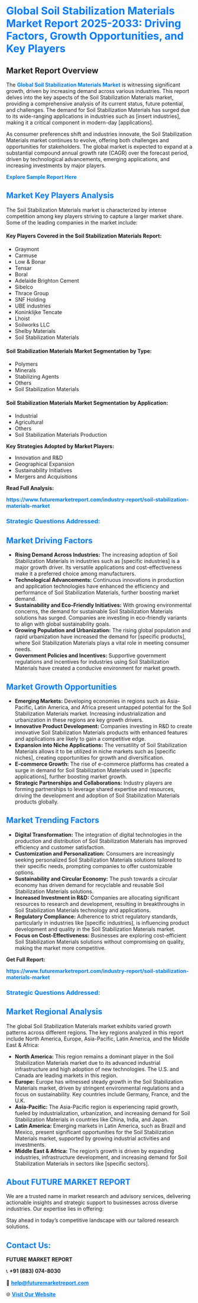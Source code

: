 <h1 style="color: #007BFF;">Global Soil Stabilization Materials Market Report 2025-2033: Driving Factors, Growth Opportunities, and Key Players</h1>

<section id="overview">
<h2>Market Report Overview</h2>
<p>The <a href="https://www.futuremarketreport.com/industry-report/soil-stabilization-materials-market" style="color: #007BFF; text-decoration: none;"><strong>Global Soil Stabilization Materials Market</strong></a> is witnessing significant growth, driven by increasing demand across various industries. This report delves into the key aspects of the Soil Stabilization Materials market, providing a comprehensive analysis of its current status, future potential, and challenges. The demand for Soil Stabilization Materials has surged due to its wide-ranging applications in industries such as [insert industries], making it a critical component in modern-day [applications].</p>
<p>As consumer preferences shift and industries innovate, the Soil Stabilization Materials market continues to evolve, offering both challenges and opportunities for stakeholders. The global market is expected to expand at a substantial compound annual growth rate (CAGR) over the forecast period, driven by technological advancements, emerging applications, and increasing investments by major players.</p>
</section>

<section id="overview">
<p><a href="https://www.futuremarketreport.com/request-sample/reportId=109857" style="color: #007BFF; text-decoration: none;"><strong>Explore Sample Report Here</strong></a></p>
</section>

<section id="key-players">
<h2 style="color: #007BFF;">Market Key Players Analysis</h2>
<p>The Soil Stabilization Materials market is characterized by intense competition among key players striving to capture a larger market share. Some of the leading companies in the market include:</p>
<h4>Key Players Covered in the Soil Stabilization Materials Report:</h4>
<ul><li>Graymont</li><li>Carmuse</li><li>Low &amp; Bonar</li><li>Tensar</li><li>Boral</li><li>Adelaide Brighton Cement</li><li>Sibelco</li><li>Thrace Group</li><li>SNF Holding</li><li>UBE industries</li><li>Koninklijke Tencate</li><li>Lhoist</li><li>Soilworks LLC</li><li>Shelby Materials</li><li>Soil Stabilization Materials</li></ul>
<h4>Soil Stabilization Materials Market Segmentation by Type:</h4>
<ul><li>Polymers</li><li>Minerals</li><li>Stabilizing Agents</li><li>Others</li><li>Soil Stabilization Materials</li></ul>

<h4>Soil Stabilization Materials Market Segmentation by Application:</h4>
<ul><li>Industrial</li><li>Agricultural</li><li>Others</li><li>Soil Stabilization Materials Production</li></ul>
<p><strong>Key Strategies Adopted by Market Players:</strong></p>
<ul>
<li>Innovation and R&D</li>
<li>Geographical Expansion</li>
<li>Sustainability Initiatives</li>
<li>Mergers and Acquisitions</li>
</ul>
</section>

<section>
<p><strong>Read Full Analysis: </strong></p><a href="https://www.futuremarketreport.com/industry-report/soil-stabilization-materials-market" style="color: #007BFF; text-decoration: none;"><strong>https://www.futuremarketreport.com/industry-report/soil-stabilization-materials-market</strong></a>
<h3 style="color: #007BFF;">Strategic Questions Addressed:</h3>
</section>

<section id="driving-factors">
<h2 style="color: #007BFF;">Market Driving Factors</h2>
<ul>
<li><strong>Rising Demand Across Industries:</strong> The increasing adoption of Soil Stabilization Materials in industries such as [specific industries] is a major growth driver. Its versatile applications and cost-effectiveness make it a preferred choice among manufacturers.</li>
<li><strong>Technological Advancements:</strong> Continuous innovations in production and application technologies have enhanced the efficiency and performance of Soil Stabilization Materials, further boosting market demand.</li>
<li><strong>Sustainability and Eco-Friendly Initiatives:</strong> With growing environmental concerns, the demand for sustainable Soil Stabilization Materials solutions has surged. Companies are investing in eco-friendly variants to align with global sustainability goals.</li>
<li><strong>Growing Population and Urbanization:</strong> The rising global population and rapid urbanization have increased the demand for [specific products], where Soil Stabilization Materials plays a vital role in meeting consumer needs.</li>
<li><strong>Government Policies and Incentives:</strong> Supportive government regulations and incentives for industries using Soil Stabilization Materials have created a conducive environment for market growth.</li>
</ul>
</section>

<section id="growth-opportunities">
<h2 style="color: #007BFF;">Market Growth Opportunities</h2>
<ul>
<li><strong>Emerging Markets:</strong> Developing economies in regions such as Asia-Pacific, Latin America, and Africa present untapped potential for the Soil Stabilization Materials market. Increasing industrialization and urbanization in these regions are key growth drivers.</li>
<li><strong>Innovative Product Development:</strong> Companies investing in R&D to create innovative Soil Stabilization Materials products with enhanced features and applications are likely to gain a competitive edge.</li>
<li><strong>Expansion into Niche Applications:</strong> The versatility of Soil Stabilization Materials allows it to be utilized in niche markets such as [specific niches], creating opportunities for growth and diversification.</li>
<li><strong>E-commerce Growth:</strong> The rise of e-commerce platforms has created a surge in demand for Soil Stabilization Materials used in [specific applications], further boosting market growth.</li>
<li><strong>Strategic Partnerships and Collaborations:</strong> Industry players are forming partnerships to leverage shared expertise and resources, driving the development and adoption of Soil Stabilization Materials products globally.</li>
</ul>
</section>

<section id="trending-factors">
<h2 style="color: #007BFF;">Market Trending Factors</h2>
<ul>
<li><strong>Digital Transformation:</strong> The integration of digital technologies in the production and distribution of Soil Stabilization Materials has improved efficiency and customer satisfaction.</li>
<li><strong>Customization and Personalization:</strong> Consumers are increasingly seeking personalized Soil Stabilization Materials solutions tailored to their specific needs, prompting companies to offer customizable options.</li>
<li><strong>Sustainability and Circular Economy:</strong> The push towards a circular economy has driven demand for recyclable and reusable Soil Stabilization Materials solutions.</li>
<li><strong>Increased Investment in R&D:</strong> Companies are allocating significant resources to research and development, resulting in breakthroughs in Soil Stabilization Materials technology and applications.</li>
<li><strong>Regulatory Compliance:</strong> Adherence to strict regulatory standards, particularly in industries like [specific industries], is influencing product development and quality in the Soil Stabilization Materials market.</li>
<li><strong>Focus on Cost-Effectiveness:</strong> Businesses are exploring cost-efficient Soil Stabilization Materials solutions without compromising on quality, making the market more competitive.</li>
</ul>
</section>

<section>
<p><strong>Get Full Report: </strong></p><a href="https://www.futuremarketreport.com/industry-report/soil-stabilization-materials-market" style="color: #007BFF; text-decoration: none;"><strong>https://www.futuremarketreport.com/industry-report/soil-stabilization-materials-market</strong></a>
<h3 style="color: #007BFF;">Strategic Questions Addressed:</h3>
</section>


<section id="regional-analysis">
<h2 style="color: #007BFF;">Market Regional Analysis</h2>
<p>The global Soil Stabilization Materials market exhibits varied growth patterns across different regions. The key regions analyzed in this report include North America, Europe, Asia-Pacific, Latin America, and the Middle East & Africa:</p>
<ul>
<li><strong>North America:</strong> This region remains a dominant player in the Soil Stabilization Materials market due to its advanced industrial infrastructure and high adoption of new technologies. The U.S. and Canada are leading markets in this region.</li>
<li><strong>Europe:</strong> Europe has witnessed steady growth in the Soil Stabilization Materials market, driven by stringent environmental regulations and a focus on sustainability. Key countries include Germany, France, and the U.K.</li>
<li><strong>Asia-Pacific:</strong> The Asia-Pacific region is experiencing rapid growth, fueled by industrialization, urbanization, and increasing demand for Soil Stabilization Materials in countries like China, India, and Japan.</li>
<li><strong>Latin America:</strong> Emerging markets in Latin America, such as Brazil and Mexico, present significant opportunities for the Soil Stabilization Materials market, supported by growing industrial activities and investments.</li>
<li><strong>Middle East & Africa:</strong> The region’s growth is driven by expanding industries, infrastructure development, and increasing demand for Soil Stabilization Materials in sectors like [specific sectors].</li>
</ul>
</section>

<footer>
<h2 style="color: #007BFF;">About FUTURE MARKET REPORT</h2>
<p>We are a trusted name in market research and advisory services, delivering actionable insights and strategic support to businesses across diverse industries. Our expertise lies in offering:</p>

<p>Stay ahead in today’s competitive landscape with our tailored research solutions.</p>

<h2 style="color: #007BFF;">Contact Us:</h2>
<p><strong>FUTURE MARKET REPORT</strong></p>
<p>📞 <strong>+91 (883) 074-8030</strong></p>
<p>📧 <strong><a href="mailto:help@futuremarketreport.com" style="color: #007BFF;">help@futuremarketreport.com</a></strong></p>
<p>🌐 <strong><a href="https://www.futuremarketreport.com/" style="color: #007BFF;">Visit Our Website</a></strong></p>
</footer>